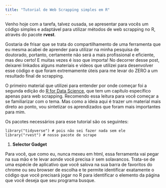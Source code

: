 ```yaml
---
title: "Tutorial de Web Scrapping simples em R"
---
```


Venho hoje com a tarefa, talvez ousada, se apresentar para vocês um código simples e adaptável para utilizar métodos de web scrapping no R, através do pacote **rvest**.

Gostaria de frisar que se trata do compartilhamento de uma ferramenta que eu mesma acabei de aprender para utilizar na minha pesquisa de doutorado, portanto, certamente não será a mais profissional e eficiente, mas deu certo! E muitas vezes é isso que importa! 
No decorrer desse post, deixarei linkados alguns materiais e vídeos que utilizei para desenvolver esse código e que foram extremamente úteis para me levar do ZERO a um resultado final de scrapping.

O primeiro material que utilizei para entender por onde começar foi a segunda edição do [R for Data Science](https://r4ds.hadley.nz/webscraping), que tem um capítulo específico apenas para web scrapping. Recomendo essa leitura para você começar a se familiarizar com o tema. Mas como a ideia aqui é trazer um material mais direto ao ponto, vou sintetizar os aprendizados que foram mais importantes para mim. 

Os pacotes necessários para esse tutorial são os seguintes:

```{r}
library("tidyverse") # pois não sei fazer nada sem ele
library("rvest") # nosso pacote de scrape
```

1. **Selector Gadget**

Para você, que como eu, nunca mexeu em html, essa ferramenta vai pegar na sua mão e te levar aonde você precisa ir sem solavancos. Trata-se de uma espécie de aplicativo que você salova na sua barra de favoritos do chrome ou seu browser de escolha e te permite identificar exatamente o código que você precisará jogar no R para identificar o elemento da página que você deseja que seu programa busque.
